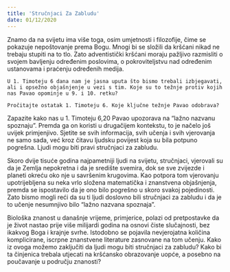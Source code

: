 ```yaml
---
title: 'Stručnjaci Za Zabludu'
date: 01/12/2020
---
```


Znamo da na svijetu ima više toga, osim umjetnosti i filozofije, čime se pokazuje nepoštovanje prema Bogu. Mnogi bi se složili da kršćani nikad ne trebaju stupiti na to tlo. Zato adventistički kršćani moraju pažljivo razmisliti o svojem bavljenju određenim poslovima, o pokroviteljstvu nad određenim ustanovama i praćenju određenih medija.

`U 1. Timoteju 6 dana nam je jasna uputa što bismo trebali izbjegavati, ali i opsežno objašnjenje u vezi s tim. Koje su to težnje protiv kojih nas Pavao opominje u 9. i 10. retku?`

`Pročitajte ostatak 1. Timoteju 6. Koje ključne težnje Pavao odobrava?`

Zapazite kako nas u 1. Timoteju 6,20 Pavao upozorava na “lažno nazvanu spoznaju”. Premda ga on koristi u drugačijem kontekstu, to je načelo još uvijek primjenjivo. Sjetite se svih informacija, svih učenja i svih vjerovanja ne samo sada, već kroz čitavu ljudsku povijest koja su bila potpuno pogrešna. Ljudi mogu biti pravi stručnjaci za zabludu.

Skoro dvije tisuće godina najpametniji ljudi na svijetu, stručnjaci, vjerovali su da je Zemlja nepokretna i da je središte svemira, dok se sve zvijezde i planeti okreću oko nje u savršenim krugovima. Kao potpora tom vjerovanju upotrijebljena su neka vrlo složena matematička i znanstvena objašnjenja, premda se ispostavilo da je ono bilo pogrešno u skoro svakoj pojedinosti. Zato bismo mogli reći da su ti ljudi doslovno bili stručnjaci za zabludu i da je to učenje nesumnjivo bilo “lažno nazvana spoznaja”.

Biološka znanost u današnje vrijeme, primjerice, polazi od pretpostavke da je život nastao prije više milijardi godina na osnovi čiste slučajnosti, bez ikakvog Boga i krajnje svrhe. Istodobno se pojavila nevjerojatna količina komplicirane, iscrpne znanstvene literature zasnovane na tom učenju. Kako iz ovoga možemo zaključiti da ljudi mogu biti stručnjaci za zabludu? Kako bi ta činjenica trebala utjecati na kršćansko obrazovanje uopće, a posebno na poučavanje u području znanosti?